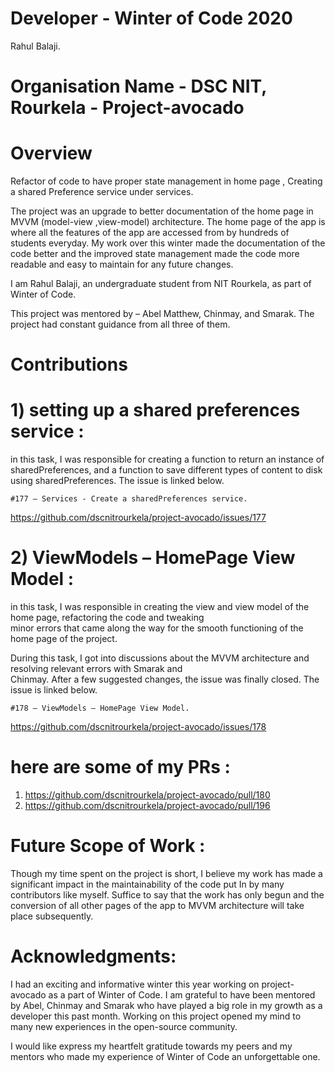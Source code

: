# Developer - Winter of Code 2020

Rahul Balaji.

# Organisation Name -  DSC NIT, Rourkela - Project-avocado

# Overview 

Refactor of code to have proper state management in home page , Creating a shared Preference service under services.     

The project was an upgrade to better documentation of the home page in MVVM (model-view ,view-model) architecture. 
The home page of the app is where all the features of the app are accessed from by hundreds of students everyday. 
My work over this winter made the documentation of the code better and the improved state management made the code 
more readable and easy to maintain for any future changes.

I am Rahul Balaji, an undergraduate student from NIT Rourkela, as part of Winter of Code.

This project was mentored by – Abel Matthew, Chinmay, and Smarak. The project had constant guidance from all three of them.

# Contributions 

# 1) setting up a shared preferences service :

  in this task, I was responsible for creating a function to return an 	instance of sharedPreferences, 
  and a function to save different types of content to disk using sharedPreferences. The issue is linked below.

	#177 – Services - Create a sharedPreferences service.
  
  https://github.com/dscnitrourkela/project-avocado/issues/177
 
# 2) ViewModels – HomePage View Model :
	
  in this task, I was responsible in creating the view and view model of the home page, refactoring the code and tweaking 	
  minor errors that came along the way for the smooth functioning of the home page of the project.

  During this task, I got into discussions about the MVVM architecture and resolving relevant errors with Smarak and 	
  Chinmay. After a few suggested changes, the issue was finally closed. The issue is linked below.

	#178 – ViewModels – HomePage View Model.
  
  https://github.com/dscnitrourkela/project-avocado/issues/178
  
# here are some of my PRs :

1. https://github.com/dscnitrourkela/project-avocado/pull/180
2. https://github.com/dscnitrourkela/project-avocado/pull/196

# Future Scope of Work :

Though my time spent on the project is short, I believe my work has made a significant impact in the maintainability of the code put 
In by many contributors like myself. Suffice to say that the work has only begun and the conversion of all other pages of the app to 
MVVM architecture will take place subsequently.

# Acknowledgments:

I had an exciting and informative winter this year working on project-avocado as a part of Winter of Code. I am grateful to have been 
mentored by Abel, Chinmay and Smarak who have played a big role in my growth as a developer this past month. Working on this project opened 
my mind to many new experiences in the open-source community. 

I would like express my heartfelt gratitude towards my peers and my mentors who made my experience of Winter of Code an unforgettable one.   


